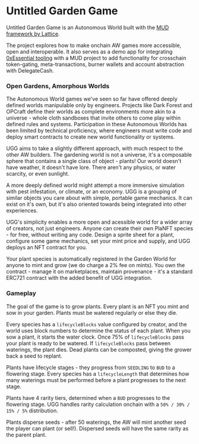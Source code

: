# Untitled Garden Game

Untitled Garden Game is an Autonomous World built with the [MUD framework by Lattice](https://mud.dev/). 

The project explores how to make onchain AW games more accessible, open and interoperable. It also serves as a demo app for integrating [0xEssential tooling](https://docs.0xessential.com) with a MUD project to add functionality for crosschain token-gating, meta-transactions, burner wallets and account abstraction with DelegateCash.

### Open Gardens, Amorphous Worlds

The Autonomous World games we've seen so far have offered deeply defined worlds manipulable only by engineers. Projects like Dark Forest and OPCraft define their worlds as complete environments more akin to a universe - whole cloth sandboxes that invite others to come play within defined rules and systems. Participation in these Autonomous Worlds has been limited by technical proficiency, where engineers must write code and deploy smart contracts to create new world functionality or systems.

UGG aims to take a slightly different approach, with much respect to the other AW builders. The gardening world is not a universe, it's a composable sphere that contains a single class of object - plants! Our world doesn't have weather, it doesn't have lore. There aren't any physics, or water scarcity, or even sunlight. 

A more deeply defined world might attempt a more immersive simulation with pest infestation, or climate, or an economy. UGG is a grouping of similar objects you care about with simple, portable game mechanics. It can exist on it's own, but it's also oriented towards being integrated into other experiences.

UGG's simplicity enables a more open and acessible world for a wider array of creators, not just engineers. Anyone can create their own PlaNFT species - for free, without writing any code. Design a sprite sheet for a plant, configure some game mechanics, set your mint price and supply, and UGG deploys an NFT contract for you.

Your plant species is automatically registered in the Garden World for anyone to mint and grow (we do charge a 2% fee on mints). You own the contract - manage it on marketplaces, maintain provenance - it's a standard ERC721 contract with the added benefit of UGG integration.

### Gameplay

The goal of the game is to grow plants. Every plant is an NFT you mint and sow in your garden. Plants must be watered regularly or else they die.

Every species has a `lifecycleBlocks` value configured by creator, and the world uses block numbers to determine the status of each plant. When you sow a plant, it starts the water clock. Once 75% of `lifecycleBlocks` pass your plant is ready to be watered. If `lifecycleBlocks` pass between waterings, the plant dies. Dead plants can be composted, giving the grower back a seed to replant.

Plants have lifecycle stages - they progress from `SEEDLING` to `BUD` to a flowering stage. Every species has a `lifecycleLength` that determines how many waterings must be performed before a plant progresses to the next stage.

Plants have 4 rarity tiers, determined when a `BUD` progresses to the flowering stage. UGG handles rarity calculation onchain with a `50% / 30% / 15% / 5%` distribution. 

Plants disperse seeds - after 50 waterings, the AW will mint another seed the player can plant (or sell!). Dispersed seeds will have the same rarity as the parent plant.
